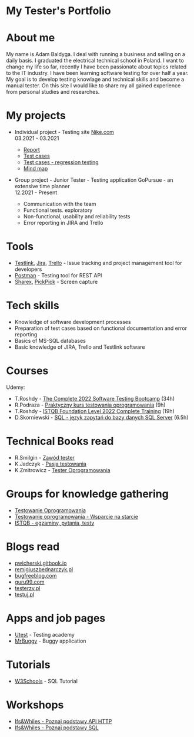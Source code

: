 # My Tester's Portfolio


# About me
My name is Adam Baldyga. I deal with running a business and selling on a daily basis. I graduated  the electrical technical school in Poland. I want to change my life so far, recently I have been passionate about topics related to the IT industry. I have been learning software testing for over half a year. My goal is to develop testing knowlage and technical skills  and become a manual tester. On this site I would like to share my all gained experience 
from personal studies and researches.

# My projects


 *  Individual project - Testing site [Nike.com](https://www.nike.com/pl/)              
    03.2021 - 03.2021

    * [Report](https://docs.google.com/document/d/1V4wXVDFnAzbodtMFi3RApmWW0PM_iULutztO10xc1G4/edit?usp=sharing) 
    * [Test cases](https://docs.google.com/spreadsheets/d/1Jsu_nuOOz7R1QgDWkhtI_CMX1GAcwClegIRhimbiafw/edit?usp=sharing)
    * [Test cases - regression testing](https://docs.google.com/spreadsheets/d/1LCofIcJ3Sb8Tj8kA7TQfqIQTQkaqUsHcL4HPFNmBAUk/edit?usp=sharing)
    * [Mind map](https://drive.google.com/file/d/1ah5VG4-q1XtB1BOUO8yK2I7TzT8bwEqc/view?usp=sharing)


 *   Group project - Junior Tester - Testing application GoPursue - an extensive time planner                  
     12.2021 - Present

     * Communication with the team
     * Functional tests. exploratory
     * Non-functional, usability and reliability tests
     * Error reporting in JIRA and Trello


# Tools
 * [Testlink](https://bitnami.com/stack/testlink), [Jira](https://www.atlassian.com/pl/software/jira), [Trello](https://trello.com/) - Issue tracking and project management tool for developers
 * [Postman](https://www.postman.com/) - Testing tool for REST API
 * [Sharex](https://getsharex.com/), [PickPick](https://picpick.app/pl/) - Screen capture


# Tech skills
* Knowledge of software development processes
* Preparation of test cases based on functional documentation and error reporting
* Basics of MS-SQL databases 
* Basic knowledge of JIRA, Trello and Testlink software


# Courses
   Udemy:
 * T.Roshdy - [The Complete 2022 Software Testing Bootcamp](https://www.udemy.com/course/testerbootcamp/) (34h)
 * R.Podraza - [Praktyczny kurs testowania oprogramowania](https://www.udemy.com/course/praktyczny-kurs-testowania-oprogramowania/) (9h)
 * T.Roshdy - [ISTQB Foundation Level 2022 Complete Training](https://www.udemy.com/course/foundation-level-training/) (19h)
 * D.Skorniewski - [SQL - język zapytań do bazy danych SQL Server](https://www.udemy.com/course/kurs-sql/) (6.5h)

# Technical Books read
 * R.Smilgin - [Zawód tester](https://helion.pl/ksiazki/zawod-tester-od-decyzji-do-zdobycia-doswiadczenia-radoslaw-smilgin,e_0vj2.htm#format/e)
 * K.Jadczyk - [Pasja testowania](https://helion.pl/ksiazki/pasja-testowania-wydanie-ii-rozszerzone-krzysztof-jadczyk,paste2.htm)
 * K.Zmitrowicz - [Tester Oprogramowania](https://helion.pl/ksiazki/tester-oprogramowania-przygotowanie-do-egzaminu-z-testowania-oprogramowania-karolina-zmitrowicz,e_00c5.htm#format/e)

# Groups for knowledge gathering
 * [Testowanie Oprogramowania](https://pl-pl.facebook.com/groups/TestowanieOprogramowania/)
 * [Testowanie oprogramowania - Wsparcie na starcie](https://www.facebook.com/groups/testeroprogramowania)
 * [ISTQB - egzaminy, pytania, testy](https://www.facebook.com/groups/194288250951242/)

# Blogs read
 * [pwicherski.gitbook.io](https://pwicherski.gitbook.io/testowanie-oprogramowania/)
 * [remigiuszbednarczyk.pl](https://remigiuszbednarczyk.pl/)
 * [bugfreeblog.com](https://bugfreeblog.com/)
 * [guru99.com](https://www.guru99.com/)
 * [testerzy.pl](https://testerzy.pl/)
 * [testuj.pl](https://testuj.pl/blog/)


# Apps and job pages
* [Utest](https://www.utest.com/academy) - Testing academy
* [MrBuggy](http://mrbuggy.pl/) - Buggy application

# Tutorials
 * [W3Schools](https://www.w3schools.com/sql/) - SQL Tutorial

# Workshops
 * [Ifs&Whiles - Poznaj podstawy API HTTP](https://www.czyitjestdlamnie.pl/warsztaty-testowanie-api-http)
 * [Ifs&Whiles - Poznaj podstawy SQL](https://www.czyitjestdlamnie.pl/warsztaty-podstawy-sql)



   

